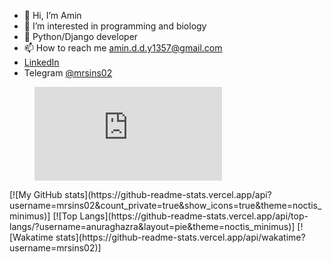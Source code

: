 - 👋 Hi, I’m Amin
- 👀 I’m interested in programming and biology
- 🌱 Python/Django developer
- 📫 How to reach me amin.d.d.y1357@gmail.com
- <a href="https://www.linkedin.com/in/amin-dehghan-dehnavi-69b620218/">LinkedIn</a>
- Telegram <a href="https://telegram.me/mrsins02/">@mrsins02</a>
<!---
mrsins02/mrsins02 is a ✨ special ✨ repository because its `README.md` (this file) appears on your GitHub profile.
You can click the Preview link to take a look at your changes.
--->
<figure><embed src="https://wakatime.com/share/@mrsins02/b5ee8b8d-6225-4fc9-9c8b-382a0ba3c342.svg"></embed></figure>
[![My GitHub stats](https://github-readme-stats.vercel.app/api?username=mrsins02&count_private=true&show_icons=true&theme=noctis_minimus)]
[![Top Langs](https://github-readme-stats.vercel.app/api/top-langs/?username=anuraghazra&layout=pie&theme=noctis_minimus)]
[![Wakatime stats](https://github-readme-stats.vercel.app/api/wakatime?username=mrsins02)]
